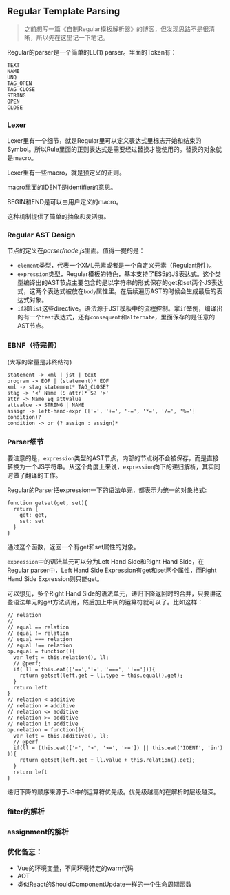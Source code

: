 ## Regular Template Parsing

> 之前想写一篇《自制Regular模板解析器》的博客，但发现思路不是很清晰，所以先在这里记一下笔记。


Regular的parser是一个简单的LL(1) parser。里面的Token有：

```
TEXT
NAME
UNQ
TAG_OPEN
TAG_CLOSE
STRING
OPEN
CLOSE
```

### Lexer

Lexer里有一个细节，就是Regular里可以定义表达式里标志开始和结束的Symbol。所以Rule里面的正则表达式是需要经过替换才能使用的。替换的对象就是macro。

Lexer里有一些macro，就是预定义的正则。

macro里面的IDENT是identifier的意思。

BEGIN和END是可以由用户定义的macro。

这种机制提供了简单的抽象和灵活度。

###  Regular AST Design

节点的定义在*parser/node.js*里面。值得一提的是：

+ `element`类型，代表一个XML元素或者是一个自定义元素（Regular组件）。
+ `expression`类型，Regular模板的特色，基本支持了ES5的JS表达式。这个类型编译出的AST节点主要包含的是以字符串的形式保存的get和set两个JS表达式，这两个表达式被放在`body`属性里。在后续遍历AST的时候会生成最后的表达式对象。
+ `if`和`list`这些directive。语法源于JST模板中的流程控制。拿`if`举例，编译出的有一个`test`表达式，还有`consequent`和`alternate`，里面保存的是任意的AST节点。

### EBNF（待完善） 

(大写的常量是非终结符)

```
statement -> xml | jst | text
program -> EOF | (statement)* EOF
xml -> stag statement* TAG_CLOSE?
stag -> '<' Name (S attr)* S? '>'  
attr -> Name Eq attvalue
attvalue -> STRING | NAME
assign -> left-hand-expr (['=', '+=', '-=', '*=', '/=', '%='] condition)?
condition -> or (? assign : assign)*
```

### Parser细节

要注意的是，`expression`类型的AST节点，内部的节点树不会被保存，而是直接转换为一个JS字符串。从这个角度上来说，`expression`向下的递归解析，其实同时做了翻译的工作。

Regular的Parser把expression一下的语法单元，都表示为统一的对象格式:

```
function getset(get, set){
  return {
    get: get,
    set: set
  }
}
```
通过这个函数，返回一个有get和set属性的对象。

`expression`中的语法单元可以分为Left Hand Side和Right Hand Side，在Regular parser中，Left Hand Side Expression有get和set两个属性，而Right Hand Side Expression则只能get。

可以想见，多个Right Hand Side的语法单元，递归下降返回时的合并，只要讲这些语法单元的get方法调用，然后加上中间的运算符就可以了。比如这样：

```
// relation
// 
// equal == relation
// equal != relation
// equal === relation
// equal !== relation
op.equal = function(){
  var left = this.relation(), ll;
  // @perf;
  if( ll = this.eat(['==','!=', '===', '!=='])){
    return getset(left.get + ll.type + this.equal().get);
  }
  return left
}
// relation < additive
// relation > additive
// relation <= additive
// relation >= additive
// relation in additive
op.relation = function(){
  var left = this.additive(), ll;
  // @perf
  if(ll = (this.eat(['<', '>', '>=', '<=']) || this.eat('IDENT', 'in') )){
    return getset(left.get + ll.value + this.relation().get);
  }
  return left
}
```

递归下降的顺序来源于JS中的运算符优先级。优先级越高的在解析时层级越深。

### fliter的解析

### assignment的解析

### 优化备忘：

+ Vue的环境变量，不同环境特定的warn代码
+ AOT
+ 类似React的ShouldComponentUpdate一样的一个生命周期函数